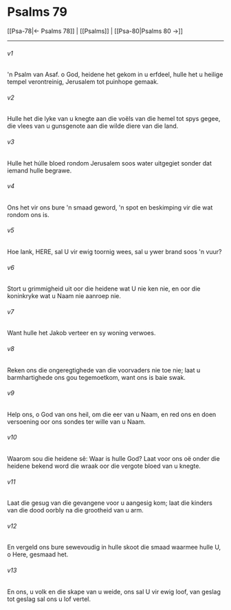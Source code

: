 # Psalms 79

[[Psa-78|← Psalms 78]] | [[Psalms]] | [[Psa-80|Psalms 80 →]]
***

###### v1
'n Psalm van Asaf. o God, heidene het gekom in u erfdeel, hulle het u heilige tempel verontreinig, Jerusalem tot puinhope gemaak. 
###### v2
Hulle het die lyke van u knegte aan die voëls van die hemel tot spys gegee, die vlees van u gunsgenote aan die wilde diere van die land. 
###### v3
Hulle het húlle bloed rondom Jerusalem soos water uitgegiet sonder dat iemand hulle begrawe. 
###### v4
Ons het vir ons bure 'n smaad geword, 'n spot en beskimping vir die wat rondom ons is. 
###### v5
Hoe lank, HERE, sal U vir ewig toornig wees, sal u ywer brand soos 'n vuur? 
###### v6
Stort u grimmigheid uit oor die heidene wat U nie ken nie, en oor die koninkryke wat u Naam nie aanroep nie. 
###### v7
Want hulle het Jakob verteer en sy woning verwoes. 
###### v8
Reken ons die ongeregtighede van die voorvaders nie toe nie; laat u barmhartighede ons gou tegemoetkom, want ons is baie swak. 
###### v9
Help ons, o God van ons heil, om die eer van u Naam, en red ons en doen versoening oor ons sondes ter wille van u Naam. 
###### v10
Waarom sou die heidene sê: Waar is hulle God? Laat voor ons oë onder die heidene bekend word die wraak oor die vergote bloed van u knegte. 
###### v11
Laat die gesug van die gevangene voor u aangesig kom; laat die kinders van die dood oorbly na die grootheid van u arm. 
###### v12
En vergeld ons bure sewevoudig in hulle skoot die smaad waarmee hulle U, o Here, gesmaad het. 
###### v13
En ons, u volk en die skape van u weide, ons sal U vir ewig loof, van geslag tot geslag sal ons u lof vertel. 
